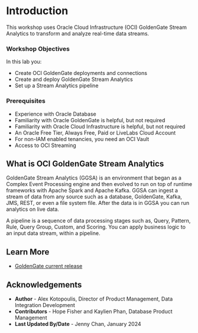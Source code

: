 # Introduction

This workshop uses Oracle Cloud Infrastructure (OCI) GoldenGate Stream Analytics to transform and analyze real-time data streams.

### Workshop Objectives

In this lab you:

* Create OCI GoldenGate deployments and connections
* Create and deploy GoldenGate Stream Analytics
* Set up a Stream Analytics pipeline

### Prerequisites

* Experience with Oracle Database
* Familiarity with Oracle GoldenGate is helpful, but not required
* Familiarity with Oracle Cloud Infrastructure is helpful, but not required
* An Oracle Free Tier, Always Free, Paid or LiveLabs Cloud Account
* For non-IAM enabled tenancies, you need an OCI Vault
* Access to OCI Streaming

## What is OCI GoldenGate Stream Analytics

GoldenGate Stream Analytics (GGSA) is an environment that began as a Complex Event Processing engine and then evolved to run on top of runtime frameworks with Apache Spark and Apache Kafka. GGSA can ingest a stream of data from any source such as a database, GoldenGate, Kafka, JMS, REST, or even a file system file. After the data is in GGSA you can run analytics on live data.

A pipeline is a sequence of data processing stages such as, Query, Pattern, Rule, Query Group, Custom, and Scoring. You can apply business logic to an input data stream, within a pipeline.

## Learn More

* [GoldenGate current release](https://www.oracle.com/middleware/technologies)


## Acknowledgements

* **Author** - Alex Kotopoulis, Director of Product Management, Data Integration Development
* **Contributors** - Hope Fisher and Kaylien Phan, Database Product Management
* **Last Updated By/Date** - Jenny Chan, January 2024


